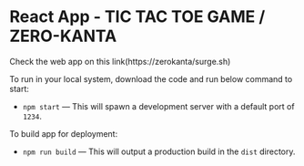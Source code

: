 # React App - TIC TAC TOE GAME / ZERO-KANTA

Check the web app on this link(https://zerokanta/surge.sh)

To run in your local system, download the code and run below command to start:

- `npm start` — This will spawn a development server with a default port of `1234`.

To build app for deployment:

- `npm run build` — This will output a production build in the `dist` directory.
